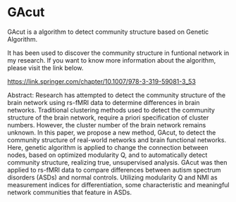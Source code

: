 # GAcut
GAcut is a algorithm to detect community structure based on Genetic Algorithm. 

It has been used to discover the community structure in funtional network in my research. 
If you want to know more information about the algorithm, please visit the link below.

https://link.springer.com/chapter/10.1007/978-3-319-59081-3_53

Abstract:
Research has attempted to detect the community structure of the brain network using rs-fMRI data to determine differences in brain networks. Traditional clustering methods used to detect the community structure of the brain network, require a priori specification of cluster numbers. However, the cluster number of the brain network remains unknown. In this paper, we propose a new method, GAcut, to detect the community structure of real-world networks and brain functional networks. Here, genetic algorithm is applied to change the connection between nodes, based on optimized modularity Q, and to automatically detect community structure, realizing true, unsupervised analysis. GAcut was then applied to rs-fMRI data to compare differences between autism spectrum disorders (ASDs) and normal controls. Utilizing modularity Q and NMI as measurement indices for differentiation, some characteristic and meaningful network communities that feature in ASDs.
